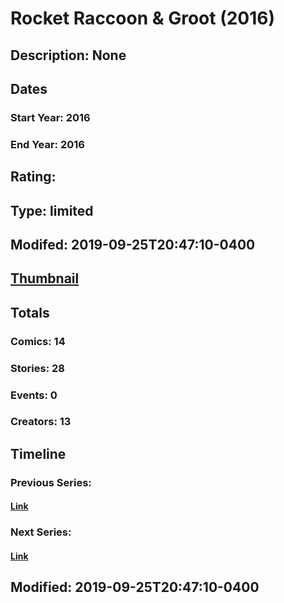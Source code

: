 # Rocket Raccoon & Groot (2016)
## Description: None
## Dates
### Start Year: 2016
### End Year: 2016
## Rating: 
## Type: limited
## Modifed: 2019-09-25T20:47:10-0400
## [Thumbnail](http://i.annihil.us/u/prod/marvel/i/mg/6/c0/57e5804e3d82c.jpg)
## Totals
### Comics: 14
### Stories: 28
### Events: 0
### Creators: 13
## Timeline
### Previous Series: 
#### [Link]()
### Next Series: 
#### [Link]()
## Modified: 2019-09-25T20:47:10-0400